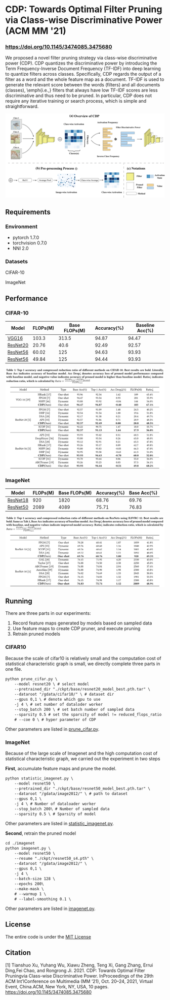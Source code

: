 # CDP: Towards Optimal Filter Pruning via Class-wise Discriminative Power (ACM MM '21)
### https://doi.org/10.1145/3474085.3475680

We proposed a novel filter pruning strategy via class-wise discriminative power (CDP). CDP quantizes the discriminative power by introducing the Term Frequency-Inverse Document Frequency (TF-IDF) into deep learning to quantize filters across classes. Specifically, CDP regards the output of a filter as a word and the whole feature map as a document. TF-IDF is used to generate the relevant score between the words (filters) and all documents (classes), \emph{i.e.,} filters that always have low TF-IDF scores are less discriminative and thus need to be pruned. In particular, CDP does not require any iterative training or search process, which is simple and straightforward.

![](./readme/cdp_final.png)

## Requirements

### Environment

- pytorch 1.7.0
- torchvision 0.7.0
- NNI 2.0

### Datasets

CIFAR-10

ImageNet

## Performance

### CIFAR-10
| Model      | FLOPs(M) | Base FLOPs(M) | Accuracy(%) | Baseline Acc(%) |
| ----------- | ----------- | ----------- | ----------- | ----------- |
| [VGG16](https://drive.google.com/file/d/13GXcYyb3pcI6zdZX_7FHe9SraAFt_uDE/view?usp=sharing)    | 103.3    |   313.5  | 94.87 | 94.47 |
| [ResNet20](https://drive.google.com/file/d/1ArMYGnGzgUVN_NdvSAWQGG6G_mwU1cI3/view?usp=sharing)    | 20.76 | 40.6 | 92.49 | 92.57 |
| [ResNet56](https://drive.google.com/file/d/1Kw95v4odKgNO91YYcHv1517NfdoqtphD/view?usp=sharing)   | 60.02  | 125 | 94.63 | 93.93 |
| [ResNet56](https://drive.google.com/file/d/1V1Cg7IMLnZibvPYN8FfZ5pofjzVhYN-H/view?usp=sharing)   | 49.84  |  125 | 94.44 | 93.93 |

![](./readme/cifar10.png)

### ImageNet
| Model      | FLOPs(M) | Base FLOPs(M) | Accuracy(%) | Base Acc(%) |
| ----------- | ----------- | ----------- | ----------- | ----------- |
| [ResNet18](https://drive.google.com/file/d/19x-zjQHl1nBDfp6Kgq-vNPXEhFKtP_ha/view?usp=sharing)   | 920  | 1820 | 68.76 | 69.76 |
| [ResNet50](https://drive.google.com/file/d/1nT74i3hG89GkqytYRF8lllBRYIIZ2KzT/view?usp=sharing)   | 2089  |  4089 | 75.71 | 76.83 |

![](./readme/imagenet.png)


## Running

There are three parts in our experiments:

1. Record feature maps generated by models based on sampled data
2. Use feature maps to create CDP pruner,  and execute pruning
3. Retrain pruned models

### CIFAR10

Because the scale of cifar10 is relatively small and the computation cost of statistical characteristic graph is small, we directly complete three parts in one file.

```shell
python prune_cifar.py \
    --model resnet20 \ # select model
    --pretrained_dir "./ckpt/base/resnet20_model_best.pth.tar" \
    --dataroot "/gdata/cifar10/" \ # dataset dir
    --gpus 0,1 \ # denote which gpu to use
    -j 4 \ # set number of dataloder worker
    --stop_batch 200 \ # set batch number of sampled data
    --sparsity 0.5 # set the sparsity of model != reduced_flops_ratio
    # --coe 0 \ # hyper parameter of CDP
```

Other parameters are listed in [prune_cifar.py](./prune_cifar.py).

### ImageNet

Because of the large scale of Imagenet and the high computation cost of statistical characteristic graph, we carried out the experiment in two steps

**First**, accumulate feature maps and prune the model.

```shell
python statistic_imagenet.py \
    --model resnet50 \
    --pretrained_dir "./ckpt/base/resnet50_model_best.pth.tar" \
    --dataroot "/gdata/image2012/" \ # path to dataset
    --gpus 0,1 \
    -j 4 \ # Number of dataloader worker
    --stop_batch 200\ # Number of sampled data
    --sparsity 0.5 \ # Sparsity of model
```

Other parameters are listed in [statistic_imagenet.py](./statistic_imagenet.py).

**Second**, retrain the pruned model

```shell
cd ./imagenet
python imagenet.py \
    --model resnet50 \
    --resume "./ckpt/resnet50_s4.pth" \
    --dataroot "/gdata/image2012/" \
    --gpus 0,1 \
    -j 4 \
    --batch-size 128 \
    --epochs 200\
    --make-mask \
    # --warmup 1 \
    # --label-smoothing 0.1 \
```

Other parameters are listed in [imagenet.py](./imagenet/imagenet.py).

## License
The entire code is under the [MIT License](./LICENSE)

## Citation
\[1] Tianshuo Xu, Yuhang Wu, Xiawu Zheng, Teng Xi, Gang Zhang, Errui Ding,Fei Chao, and Rongrong Ji. 2021. CDP: Towards Optimal Filter Pruningvia Class-wise Discriminative Power. InProceedings of the 29th ACM Int’lConference on Multimedia (MM ’21), Oct. 20–24, 2021, Virtual Event, China.ACM, New York, NY, USA, 10 pages. https://doi.org/10.1145/3474085.3475680
